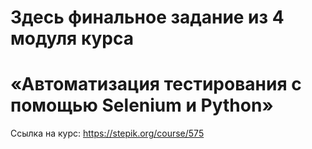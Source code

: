 # Здесь финальное задание из 4 модуля курса
# «Автоматизация тестирования с помощью Selenium и Python»
Ссылка на курс:
https://stepik.org/course/575

